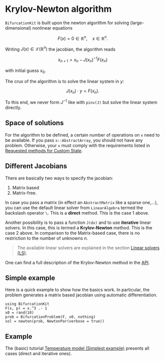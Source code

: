 # Krylov-Newton algorithm

`BifurcationKit` is built upon the newton algorithm for solving (large-dimensional) nonlinear equations 

$$F(x)=0\in\mathbb R^n,\quad x\in\mathbb R^n.$$

Writing $J(x)\in\mathcal L(\mathbb R^n)$ the jacobian, the algorithm reads

$$x_{n+1} = x_n - J(x_n)^{-1}F(x_n)$$

with initial guess $x_0$.

The crux of the algorithm is to solve the linear system in $y$:

$$J(x_n)\cdot y = F(x_n).$$

To this end, we never form $J^{-1}$ like with `pinv(J)` but solve the linear system directly. 

## Space of solutions

For the algorithm to be defined, a certain number of operations on `x` need to be available. If you pass `x::AbstractArray`, you should not have any problem. Otherwise, your `x` must comply with the requirements listed in [Requested methods for Custom State](@ref).

## Different Jacobians

There are basically two ways to specify the jacobian:

1. Matrix based
2. Matrix-free.

In case you pass a matrix (in effect an `AbstractMatrix` like a sparse one,...), you can use the default linear solver from `LinearAlgebra` termed the backslash operator `\`. This is a **direct** method. This is the case 1 above.

Another possibility is to pass a function `J(dx)` and to use **iterative** linear solvers. In this case, this is termed a **Krylov-Newton** method. This is the case 2 above. In comparison to the Matrix-based case, there is no restriction to the number of unknowns $n$.

> The available linear solvers are explained in the section [Linear solvers (LS)](@ref).

One can find a full description of the Krylov-Newton method in the [API](https://bifurcationkit.github.io/BifurcationKitDocs.jl/dev/library/#Newton). 

## Simple example

Here is a quick example to show how the basics work. In particular, the problem generates a matrix based jacobian using automatic differentiation.

```@example NEWTON
using BifurcationKit
F(x, p) = x.^3 .- 1
x0 = rand(10)
prob = BifurcationProblem(F, x0, nothing)
sol = newton(prob, NewtonPar(verbose = true))
```

## Example

The (basic) tutorial [Temperature model (Simplest example)](@ref) presents all cases (direct and iterative ones).

